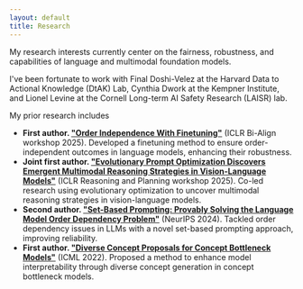```yaml
---
layout: default
title: Research
---
```


My research interests currently center on the fairness, robustness, and capabilities of language and multimodal foundation models. 

I've been fortunate to work with Final Doshi-Velez at the Harvard Data to Actional Knowledge (DtAK) Lab, Cynthia Dwork at the Kempner Institute, and Lionel Levine at the Cornell Long-term AI Safety Research (LAISR) lab. 

My prior research includes
- **First author. ["Order Independence With Finetuning"](https://openreview.net/pdf?id=08E6XX0Yen)** (ICLR Bi-Align workshop 2025). Developed a finetuning method to ensure order-independent outcomes in language models, enhancing their robustness.
- **Joint first author. ["Evolutionary Prompt Optimization Discovers Emergent Multimodal Reasoning Strategies in Vision-Language Models"](https://openreview.net/pdf?id=u8BO0NFF21)** (ICLR Reasoning and Planning workshop 2025). Co-led research using evolutionary optimization to uncover multimodal reasoning strategies in vision-language models.
- **Second author. ["Set-Based Prompting: Provably Solving the Language Model Order Dependency Problem"](https://arxiv.org/abs/2406.03919)** (NeurIPS 2024). Tackled order dependency issues in LLMs with a novel set-based prompting approach, improving reliability.
- **First author. ["Diverse Concept Proposals for Concept Bottleneck Models"](https://arxiv.org/pdf/2412.18059)** (ICML 2022). Proposed a method to enhance model interpretability through diverse concept generation in concept bottleneck models.
